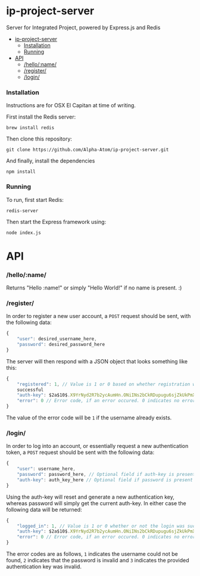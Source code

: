 # ip-project-server
Server for Integrated Project, powered by Express.js and Redis

* [ip-project-server](#ip-project-server)
    * [Installation](#installation)
    * [Running](#running)
* [API](#api)
    * [/hello/:name/](#helloname)
    * [/register/](#register)
    * [/login/](#login)

### Installation
Instructions are for OSX El Capitan at time of writing.

First install the Redis server:
```
brew install redis
```
Then clone this repository:
```
git clone https://github.com/Alpha-Atom/ip-project-server.git
```
And finally, install the dependencies
```
npm install
```

### Running
To run, first start Redis:
```
redis-server
```

Then start the Express framework using:
```
node index.js
```

# API

### /hello/:name/
Returns "Hello :name!" or simply "Hello World!" if no name is present. :)

### /register/
In order to register a new user account, a `POST` request should be sent, with
the following data:
```javascript
{
    "user": desired_username_here,
    "password": desired_password_here
}
```
The server will then respond with a JSON object that looks something like this:
```javascript
{
    "registered": 1, // Value is 1 or 0 based on whether registration was
    successful
    "auth-key": $2a$10$.X9YrNyd2R7b2ycAumHn.ONiINs2bCkRDupugu6sjZkUkPmXSaSra, // Value is an authentication key to be used in API requests
    "error": 0 // Error code, if an error occured. 0 indicates no error.
}
```
The value of the error code will be `1` if the username already exists.

### /login/
In order to log into an account, or essentially request a new authentication
token, a `POST` request should be sent with the following data:
```javascript
{
    "user": username_here,
    "password": password_here, // Optional field if auth-key is present
    "auth-key": auth_key_here // Optional field if password is present
}
```
Using the auth-key will reset and generate a new authentication key, whereas
password will simply get the current auth-key. In either case the following data
will be returned:
```javascript
{
    "logged_in": 1, // Value is 1 or 0 whether or not the login was successful
    "auth-key": $2a$10$.X9YrNyd2R7b2ycAumHn.ONiINs2bCkRDupugu6sjZkUkPmXSaSra, // Only present if logged_in == 1, to be used in API requests
    "error": 0 // Error code, if an error occured. 0 indicates no error.
}
```
The error codes are as follows, `1` indicates the username could not be found,
`2` indicates that the password is invalid and `3` indicates the provided
authentication key was invalid.
